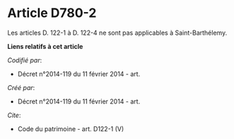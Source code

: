 # Article D780-2

Les articles D. 122-1 à D. 122-4 ne sont pas applicables à Saint-Barthélemy.

**Liens relatifs à cet article**

_Codifié par_:

  - Décret n°2014-119 du 11 février 2014 - art.

_Créé par_:

  - Décret n°2014-119 du 11 février 2014 - art.

_Cite_:

  - Code du patrimoine - art. D122-1 (V)
